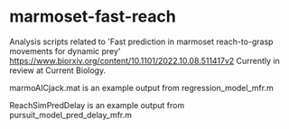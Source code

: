 # marmoset-fast-reach
Analysis scripts related to 'Fast prediction in marmoset reach-to-grasp movements for dynamic prey'
https://www.biorxiv.org/content/10.1101/2022.10.08.511417v2 Currently in review at Current Biology.
	
marmoAICjack.mat is an example output from regression_model_mfr.m
	
ReachSimPredDelay is an example output from pursuit_model_pred_delay_mfr.m
